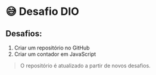 # :sweat_smile: Desafio DIO
## Desafios:
 1. Criar um  repositório no GitHub
 2. Criar um contador em JavaScript

> O repositório é atualizado a partir de novos desafios.
